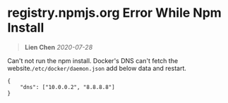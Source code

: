 # registry.npmjs.org Error While Npm Install
> **Lien Chen** *2020-07-28*

Can't not run the npm install. Docker's DNS can't fetch the website.`/etc/docker/daemon.json` add below data and restart.
```json=
{
    "dns": ["10.0.0.2", "8.8.8.8"]
}
```